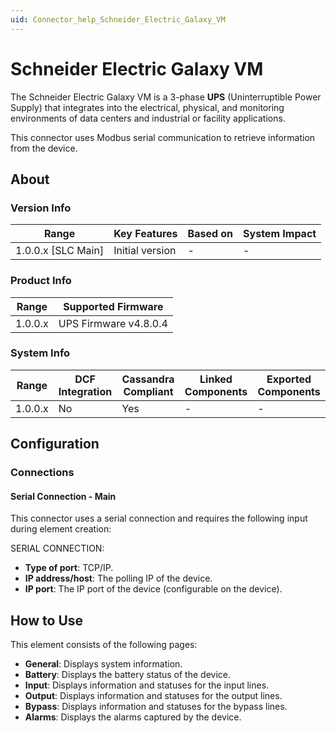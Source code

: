 ```yaml
---
uid: Connector_help_Schneider_Electric_Galaxy_VM
---
```


# Schneider Electric Galaxy VM

The Schneider Electric Galaxy VM is a 3-phase **UPS** (Uninterruptible Power Supply) that integrates into the electrical, physical, and monitoring environments of data centers and industrial or facility applications.

This connector uses Modbus serial communication to retrieve information from the device.

## About

### Version Info

| **Range**            | **Key Features** | **Based on** | **System Impact** |
|----------------------|------------------|--------------|-------------------|
| 1.0.0.x \[SLC Main\] | Initial version  | \-           | \-                |

### Product Info

| **Range** | **Supported Firmware** |
|-----------|------------------------|
| 1.0.0.x   | UPS Firmware v4.8.0.4  |

### System Info

| **Range** | **DCF Integration** | **Cassandra Compliant** | **Linked Components** | **Exported Components** |
|-----------|---------------------|-------------------------|-----------------------|-------------------------|
| 1.0.0.x   | No                  | Yes                     | \-                    | \-                      |

## Configuration

### Connections

#### Serial Connection - Main

This connector uses a serial connection and requires the following input during element creation:

SERIAL CONNECTION:

- **Type of port**: TCP/IP.
- **IP address/host**: The polling IP of the device.
- **IP port**: The IP port of the device (configurable on the device).

## How to Use

This element consists of the following pages:

- **General**: Displays system information.
- **Battery**: Displays the battery status of the device.
- **Input**: Displays information and statuses for the input lines.
- **Output**: Displays information and statuses for the output lines.
- **Bypass**: Displays information and statuses for the bypass lines.
- **Alarms**: Displays the alarms captured by the device.
